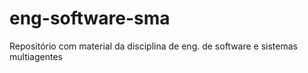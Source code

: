 # eng-software-sma
Repositório com material da disciplina de eng. de software e sistemas multiagentes
